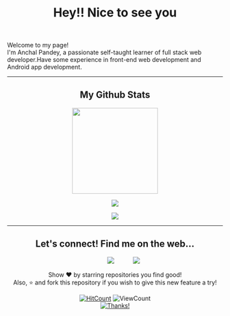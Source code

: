 <h1 align="center">Hey!! Nice to see you</h1>
<br>
</p>
Welcome to my page!<br>
I'm Anchal Pandey, a passionate self-taught learner of full stack web developer.Have some experience in front-end web development and Android app development.
<hr>

<h2 align="center">My Github Stats</h2>

<div align="center">
<img align="center" height="200px" src="https://github-readme-stats.vercel.app/api/top-langs/?username=AnchalPandey29&layout=compact&bg_color=0,73FA79,73FDFF,7A81FF&theme=graywhite&langs_count=10">
<p></p>
  <img align="center" src="https://github-readme-stats.vercel.app/api?username=AnchalPandey29&count_private=true&show_icons=trueline_height=21&bg_color=0,EC6C6C,FFD479,FFFC79,73FA79&theme=graywhite">
<br>
<p></p>
<img align="center" src="https://github-readme-streak-stats.herokuapp.com/?user=AnchalPandey29&theme=dracula">	

</div>

<hr>
<div align="center">
<h2>Let's connect! Find me on the web...
</h2>


<a href="https://github.com/AnchalPandey29" target="_blank" style="padding:40px;"><img src="https://img.shields.io/badge/Github-AnchalPandey29-green?style=for-the-badge&logo=github"></a>
<a href="mailto:anchal29pandey@gmail.com" target="_blank"><img src="https://img.shields.io/badge/Email-anchal29pandey@gmail.com-teal?style=for-the-badge&logo=gmail"></a>

<p>Show ❤️ by starring repositories you find good!<br>
Also, ⭐️ and fork this repository if you wish to give this new feature a try!</p>
</div>


<div align="center">
  
[![HitCount](http://hits.dwyl.com/AnchalPandey29/AnchalPandey29.svg)](http://hits.dwyl.com/AnchalPandey29/AnchalPandey29) ![ViewCount](https://views.whatilearened.today/views/github/AnchalPandey29/AnchalPandey29.svg) <br>[![Thanks!](https://img.shields.io/badge/Thanks%20for%20visiting-!-1EAEDB.svg)](https://AnchalPandey29.github.io/AnchalPandey29/)

</div>
  
